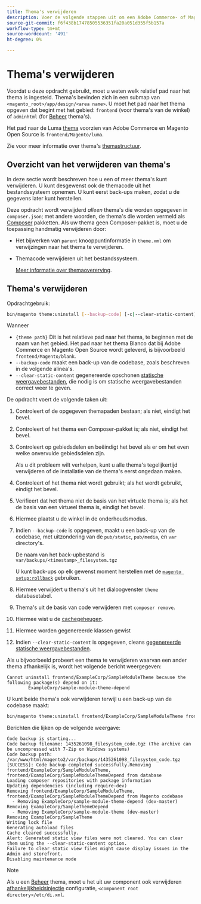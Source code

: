 ```yaml
---
title: Thema's verwijderen
description: Voer de volgende stappen uit om een Adobe Commerce- of Magento Open Source-thema te verwijderen.
source-git-commit: f6f438b17478505536351fa20a051d355f5b157a
workflow-type: tm+mt
source-wordcount: '491'
ht-degree: 0%

---
```



# Thema&#39;s verwijderen

Voordat u deze opdracht gebruikt, moet u weten welk relatief pad naar het thema is ingesteld. Thema&#39;s bevinden zich in een submap van `<magento_root>/app/design/<area name>`. U moet het pad naar het thema opgeven dat begint met het gebied: `frontend` (voor thema&#39;s van de winkel) of `adminhtml` (for [Beheer](https://glossary.magento.com/magento-admin) thema&#39;s).

Het pad naar de Luma [thema](https://glossary.magento.com/theme) voorzien van Adobe Commerce en Magento Open Source is `frontend/Magento/luma`.

Zie voor meer informatie over thema&#39;s [themastructuur](https://developer.adobe.com/commerce/frontend-core/guide/themes/structure/).

## Overzicht van het verwijderen van thema&#39;s

In deze sectie wordt beschreven hoe u een of meer thema&#39;s kunt verwijderen. U kunt desgewenst ook de themacode uit het bestandssysteem opnemen. U kunt eerst back-ups maken, zodat u de gegevens later kunt herstellen.

Deze opdracht wordt verwijderd *alleen* thema&#39;s die worden opgegeven in `composer.json`; met andere woorden, de thema&#39;s die worden vermeld als [Composer](https://glossary.magento.com/composer) pakketten. Als uw thema geen Composer-pakket is, moet u de toepassing handmatig verwijderen door:

* Het bijwerken van `parent` knooppuntinformatie in `theme.xml` om verwijzingen naar het thema te verwijderen.
* Themacode verwijderen uit het bestandssysteem.

   [Meer informatie over themaovererving](https://developer.adobe.com/commerce/frontend-core/guide/themes/inheritance/).

## Thema&#39;s verwijderen

Opdrachtgebruik:

```bash
bin/magento theme:uninstall [--backup-code] [-c|--clear-static-content] {theme path} ... {theme path}
```

Wanneer

* `{theme path}` Dit is het relatieve pad naar het thema, te beginnen met de naam van het gebied. Het pad naar het thema Blanco dat bij Adobe Commerce en Magento Open Source wordt geleverd, is bijvoorbeeld `frontend/Magento/blank`.
* `--backup-code` maakt een back-up van de codebase, zoals beschreven in de volgende alinea&#39;s.
* `--clear-static-content` gegenereerde opschonen [statische weergavebestanden](../../configuration/cli/static-view-file-deployment.md), die nodig is om statische weergavebestanden correct weer te geven.

De opdracht voert de volgende taken uit:

1. Controleert of de opgegeven themapaden bestaan; als niet, eindigt het bevel.
1. Controleert of het thema een Composer-pakket is; als niet, eindigt het bevel.
1. Controleert op gebiedsdelen en beëindigt het bevel als er om het even welke onvervulde gebiedsdelen zijn.

   Als u dit probleem wilt verhelpen, kunt u alle thema&#39;s tegelijkertijd verwijderen of de installatie van de thema&#39;s eerst ongedaan maken.

1. Controleert of het thema niet wordt gebruikt; als het wordt gebruikt, eindigt het bevel.
1. Verifieert dat het thema niet de basis van het virtuele thema is; als het de basis van een virtueel thema is, eindigt het bevel.
1. Hiermee plaatst u de winkel in de onderhoudsmodus.
1. Indien `--backup-code` is opgegeven, maakt u een back-up van de codebase, met uitzondering van de `pub/static`, `pub/media`, en `var` directory&#39;s.

   De naam van het back-upbestand is `var/backups/<timestamp>_filesystem.tgz`

   U kunt back-ups op elk gewenst moment herstellen met de [`magento setup:rollback`](uninstall-modules.md#roll-back-the-file-system-database-or-media-files) gebruiken.

1. Hiermee verwijdert u thema&#39;s uit het dialoogvenster `theme` databasetabel.
1. Thema&#39;s uit de basis van code verwijderen met `composer remove`.
1. Hiermee wist u de [cachegeheugen](https://glossary.magento.com/cache).
1. Hiermee worden gegenereerde klassen gewist
1. Indien `--clear-static-content` is opgegeven, cleans [gegenereerde statische weergavebestanden](../../configuration/cli/static-view-file-deployment.md).

Als u bijvoorbeeld probeert een thema te verwijderen waarvan een ander thema afhankelijk is, wordt het volgende bericht weergegeven:

```terminal
Cannot uninstall frontend/ExampleCorp/SampleModuleTheme because the following package(s) depend on it:
        ExampleCorp/sample-module-theme-depend
```

U kunt beide thema&#39;s ook verwijderen terwijl u een back-up van de codebase maakt:

```bash
bin/magento theme:uninstall frontend/ExampleCorp/SampleModuleTheme frontend/ExampleCorp/SampleModuleThemeDepend --backup-code
```

Berichten die lijken op de volgende weergave:

```terminal
Code backup is starting...
Code backup filename: 1435261098_filesystem_code.tgz (The archive can be uncompressed with 7-Zip on Windows systems)
Code backup path: /var/www/html/magento2/var/backups/1435261098_filesystem_code.tgz
[SUCCESS]: Code backup completed successfully.Removing frontend/ExampleCorp/SampleModuleTheme, frontend/ExampleCorp/SampleModuleThemeDepend from database
Loading composer repositories with package information
Updating dependencies (including require-dev)
Removing frontend/ExampleCorp/SampleModuleTheme, frontend/ExampleCorp/SampleModuleThemeDepend from Magento codebase
  - Removing ExampleCorp/sample-module-theme-depend (dev-master)
Removing ExampleCorp/SampleThemeDepend
  - Removing ExampleCorp/sample-module-theme (dev-master)
Removing ExampleCorp/SampleTheme
Writing lock file
Generating autoload files
Cache cleared successfully.
Alert: Generated static view files were not cleared. You can clear them using the --clear-static-content option.
Failure to clear static view files might cause display issues in the Admin and storefront.
Disabling maintenance mode
```

>[!NOTE]
>
>Als u een [Beheer](https://glossary.magento.com/admin) thema, moet u het uit uw component ook verwijderen [afhankelijkheidsinjectie](https://glossary.magento.com/dependency-injection) configuratie, `<component root directory>/etc/di.xml`.
